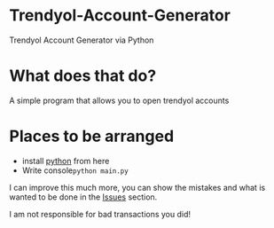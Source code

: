 # Trendyol-Account-Generator
Trendyol Account Generator via Python

# What does that do?
A simple program that allows you to open trendyol accounts


# Places to be arranged

- install [python] from here
- Write console``python main.py``

I can improve this much more, you can show the mistakes and what is wanted to be done in the [Issues] section.

[Issues]: https://github.com/Andromeda606/Trendyol-Account-Generator/issues
[python]: https://www.python.org/downloads/
I am not responsible for bad transactions you did!
